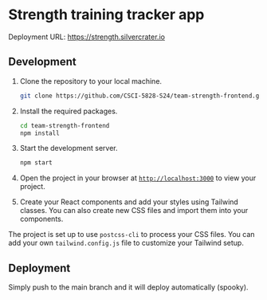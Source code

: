 # Strength training tracker app

Deployment URL: https://strength.silvercrater.io

## Development

1. Clone the repository to your local machine.
    ```sh
    git clone https://github.com/CSCI-5828-S24/team-strength-frontend.git
    ```

1. Install the required packages.
    ```sh
    cd team-strength-frontend
    npm install
    ```

1. Start the development server.
    ```sh
    npm start
    ```
1. Open the project in your browser at [`http://localhost:3000`](http://localhost:3000) to view your project.
1. Create your React components and add your styles using Tailwind classes. You can also create new CSS files and import them into your components.

The project is set up to use `postcss-cli` to process your CSS files. You can add your own `tailwind.config.js` file to customize your Tailwind setup.

## Deployment

Simply push to the main branch and it will deploy automatically (spooky).
